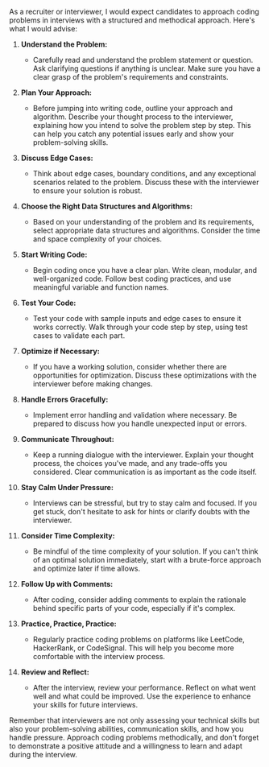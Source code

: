 As a recruiter or interviewer, I would expect candidates to approach coding problems in interviews with a structured and methodical approach. Here's what I would advise:

1. **Understand the Problem:**
   - Carefully read and understand the problem statement or question. Ask clarifying questions if anything is unclear. Make sure you have a clear grasp of the problem's requirements and constraints.

2. **Plan Your Approach:**
   - Before jumping into writing code, outline your approach and algorithm. Describe your thought process to the interviewer, explaining how you intend to solve the problem step by step. This can help you catch any potential issues early and show your problem-solving skills.

3. **Discuss Edge Cases:**
   - Think about edge cases, boundary conditions, and any exceptional scenarios related to the problem. Discuss these with the interviewer to ensure your solution is robust.

4. **Choose the Right Data Structures and Algorithms:**
   - Based on your understanding of the problem and its requirements, select appropriate data structures and algorithms. Consider the time and space complexity of your choices.

5. **Start Writing Code:**
   - Begin coding once you have a clear plan. Write clean, modular, and well-organized code. Follow best coding practices, and use meaningful variable and function names.

6. **Test Your Code:**
   - Test your code with sample inputs and edge cases to ensure it works correctly. Walk through your code step by step, using test cases to validate each part.

7. **Optimize if Necessary:**
   - If you have a working solution, consider whether there are opportunities for optimization. Discuss these optimizations with the interviewer before making changes.

8. **Handle Errors Gracefully:**
   - Implement error handling and validation where necessary. Be prepared to discuss how you handle unexpected input or errors.

9. **Communicate Throughout:**
   - Keep a running dialogue with the interviewer. Explain your thought process, the choices you've made, and any trade-offs you considered. Clear communication is as important as the code itself.

10. **Stay Calm Under Pressure:**
    - Interviews can be stressful, but try to stay calm and focused. If you get stuck, don't hesitate to ask for hints or clarify doubts with the interviewer.

11. **Consider Time Complexity:**
    - Be mindful of the time complexity of your solution. If you can't think of an optimal solution immediately, start with a brute-force approach and optimize later if time allows.

12. **Follow Up with Comments:**
    - After coding, consider adding comments to explain the rationale behind specific parts of your code, especially if it's complex.

13. **Practice, Practice, Practice:**
    - Regularly practice coding problems on platforms like LeetCode, HackerRank, or CodeSignal. This will help you become more comfortable with the interview process.

14. **Review and Reflect:**
    - After the interview, review your performance. Reflect on what went well and what could be improved. Use the experience to enhance your skills for future interviews.

Remember that interviewers are not only assessing your technical skills but also your problem-solving abilities, communication skills, and how you handle pressure. Approach coding problems methodically, and don't forget to demonstrate a positive attitude and a willingness to learn and adapt during the interview.